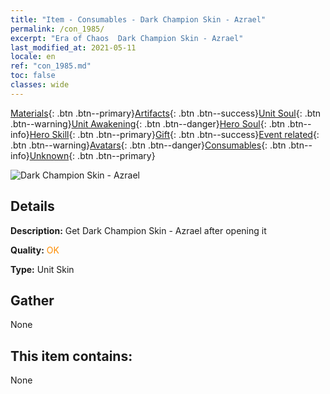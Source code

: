 ```yaml
---
title: "Item - Consumables - Dark Champion Skin - Azrael"
permalink: /con_1985/
excerpt: "Era of Chaos  Dark Champion Skin - Azrael"
last_modified_at: 2021-05-11
locale: en
ref: "con_1985.md"
toc: false
classes: wide
---
```

 [Materials](/Items/){: .btn .btn--primary}[Artifacts](/Items/Artifacts/){: .btn .btn--success}[Unit Soul](/Items/UnitSoul/){: .btn .btn--warning}[Unit Awakening](/Items/UnitAwakening/){: .btn .btn--danger}[Hero Soul](/Items/HeroSoul/){: .btn .btn--info}[Hero Skill](/Items/HeroSkill/){: .btn .btn--primary}[Gift](/Items/Gift/){: .btn .btn--success}[Event related](/Items/Events/){: .btn .btn--warning}[Avatars](/Items/Avatars/){: .btn .btn--danger}[Consumables](/Items/Consumables/){: .btn .btn--info}[Unknown](/Items/Unknown/){: .btn .btn--primary}

 ![Dark Champion Skin - Azrael](/images/u/ti_sishenpifu2.jpg)

## Details
 **Description:** Get Dark Champion Skin - Azrael after opening it

 **Quality:** <span style="color: #FF8C00">OK</span>

 **Type:** Unit Skin

## Gather

  None

## This item contains:

  None

